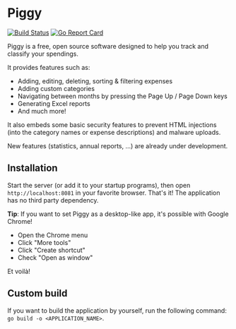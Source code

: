 # Piggy

[![Build Status](https://travis-ci.org/vpenando/piggy.svg)](https://travis-ci.org/vpenando/piggy)
[![Go Report Card](https://goreportcard.com/badge/github.com/vpenando/piggy)](https://goreportcard.com/report/github.com/vpenando/piggy)

Piggy is a free, open source software designed to help you track and classify your spendings.

It provides features such as:
* Adding, editing, deleting, sorting & filtering expenses
* Adding custom categories
* Navigating between months by pressing the Page Up / Page Down keys
* Generating Excel reports
* And much more!

It also embeds some basic security features to prevent HTML injections (into the category names or expense descriptions) and malware uploads.

New features (statistics, annual reports, ...) are already under development.

## Installation

Start the server (or add it to your startup programs), then open `http://localhost:8081` in your favorite browser. That's it!
The application has no third party dependency.

**Tip**: If you want to set Piggy as a desktop-like app, it's possible with Google Chrome!
* Open the Chrome menu
* Click "More tools"
* Click "Create shortcut"
* Check "Open as window"

Et voilà! 

## Custom build

If you want to build the application by yourself, run the following command: `go build -o <APPLICATION_NAME>`.
